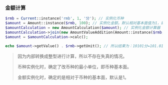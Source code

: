 ### 金额计算

```php
$rmb = Current::instance('rmb', 1, '分'); // 实例化币种
$amount = Amount::instance($rmb, 100); // 实例化金额。默认相对基本面值为1，即1分，所以该金额为100分=1元
$amountCalculation = new AmountCalculation($amount); // 实例化金额计算器
$amountCalculation->join(new AmountValueAddition(Amount::instance($rmb, 100.01, 100))); // 添加一个金额计算，且添加的金额的相对基本面值为100，即100分=1元，所以该金额为100.01元
$amount = $amountCalculation->calc();

echo $amount->getValue() . $rmb->getUnit(); // 所以结果为：10101分=101.01元
```

> 因为内部转换成整型进行计算，所以不存在失真的情况。
>
> 币种实例化时，确定了改币种的最小单位，即币种基本面。
>
> 金额实例化时，确定的是相对于币种的基本面，默认是1。

